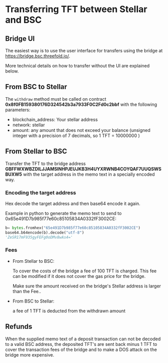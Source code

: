# Transferring TFT between Stellar and BSC

## Bridge UI

The easiest way is to use the  user interface for transfers using the bridge at <https://bridge.bsc.threefold.io/>.

More technical details on how to transfer without the UI are explained below.

## From BSC to Stellar

The `withdraw` method must be called on contract **0x8f0FB159380176D324542b3a7933F0C2Fd0c2bbf** with the following parameters:

- blockchain_address: Your stellar address
- network: stellar
- amount: any amount that does not exceed your balance (unsigned integer with a precision of 7 decimals, so 1 TFT = 10000000 )

## From Stellar to BSC

Transfer the TFT to the bridge address **GBFFWXWBZDILJJAMSINHPJEUJKB3H4UYXRWNB4COYQAF7UUQSWSBUXW5** with the target address in the memo text in a specially encoded way.

### Encoding the target address

Hex decode the target address and then base64 encode it again.

Example in python to generate the memo text to send to 0x65e491D7b985f77e60c85105834A0332fF3002CE:

```python
b= bytes.fromhex("65e491D7b985f77e60c85105834A0332fF3002CE")
base64.b64encode(b).decode("utf-8")
'ZeSR17mF935gyFEFg0oDMv8wAs4='
```

### Fees

- From Stellar to BSC:

   To cover the costs of the bridge a fee of 100 TFT is charged. This fee can be modified if it does not cover the gas price for the bridge.

   Make sure the  amount received on the bridge's Stellar address is larger than the Fee..

- From BSC to Stellar:

   a fee of 1 TFT is deducted from the withdrawn amount

## Refunds

When the supplied memo text of a deposit transaction can not be decoded to a valid BSC address, the deposited TFT's are sent back minus 1 TFT to cover the transaction fees of the bridge and to make a DOS attack on the bridge  more expensive.
